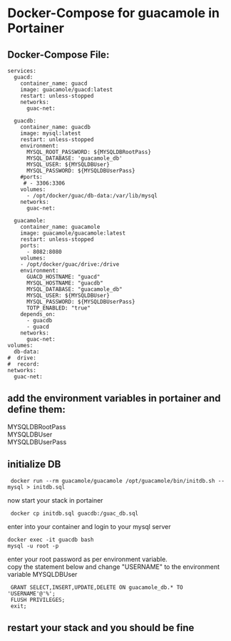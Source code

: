 # Docker-Compose for guacamole in Portainer

## Docker-Compose File:
```
services:
  guacd:
    container_name: guacd
    image: guacamole/guacd:latest
    restart: unless-stopped
    networks:
      guac-net:
      
  guacdb:
    container_name: guacdb
    image: mysql:latest
    restart: unless-stopped
    environment:
      MYSQL_ROOT_PASSWORD: ${MYSQLDBRootPass}
      MYSQL_DATABASE: 'guacamole_db'
      MYSQL_USER: ${MYSQLDBUser}
      MYSQL_PASSWORD: ${MYSQLDBUserPass}
    #ports:
     # - 3306:3306
    volumes:
      - /opt/docker/guac/db-data:/var/lib/mysql
    networks:
      guac-net:
 
  guacamole:
    container_name: guacamole
    image: guacamole/guacamole:latest
    restart: unless-stopped
    ports:
      - 8082:8080
    volumes:
    - /opt/docker/guac/drive:/drive
    environment:
      GUACD_HOSTNAME: "guacd"
      MYSQL_HOSTNAME: "guacdb"
      MYSQL_DATABASE: "guacamole_db"
      MYSQL_USER: ${MYSQLDBUser}
      MYSQL_PASSWORD: ${MYSQLDBUserPass}
      TOTP_ENABLED: "true"
    depends_on:
      - guacdb
      - guacd
    networks:
      guac-net:
volumes:
  db-data:
#  drive:
#  record:
networks:
  guac-net:
```
## add the environment variables in portainer and define them:
MYSQLDBRootPass <br>
MYSQLDBUser <br>
MYSQLDBUserPass <br>

## initialize DB
```
 docker run --rm guacamole/guacamole /opt/guacamole/bin/initdb.sh --mysql > initdb.sql
```
now start your stack in portainer
```
 docker cp initdb.sql guacdb:/guac_db.sql 
```
enter into your container and login to your mysql server 
```
docker exec -it guacdb bash
mysql -u root -p
```
enter your root password as per environment variable. <br> copy the statement below and change "USERNAME" to the environment variable MYSQLDBUser
```
 GRANT SELECT,INSERT,UPDATE,DELETE ON guacamole_db.* TO 'USERNAME'@'%';
 FLUSH PRIVILEGES;
 exit;
```

## restart your stack and you should be fine
